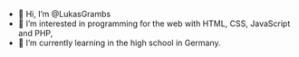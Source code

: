 - 👋 Hi, I’m @LukasGrambs
- 👀 I’m interested in programming for the web with HTML, CSS, JavaScript and PHP,
- 🌱 I’m currently learning in the high school in Germany.

<!---
LukasGrambs/LukasGrambs is a ✨ special ✨ repository because its `README.md` (this file) appears on your GitHub profile.
You can click the Preview link to take a look at your changes.
--->
